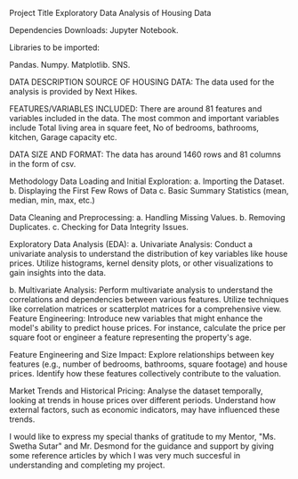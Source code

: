 Project Title
Exploratory Data Analysis of Housing Data

Dependencies
Downloads: Jupyter Notebook.

Libraries to be imported:

Pandas.
Numpy.
Matplotlib.
SNS.

DATA DESCRIPTION
SOURCE OF HOUSING DATA: The data used for the analysis is provided by Next Hikes.

FEATURES/VARIABLES INCLUDED: There are around 81 features and variables included in the data. The most common and important variables include Total living area in square feet, No of bedrooms, bathrooms, kitchen, Garage capacity etc.

DATA SIZE AND FORMAT: The data has around 1460 rows and 81 columns in the form of csv.

Methodology
Data Loading and Initial Exploration: a. Importing the Dataset. b. Displaying the First Few Rows of Data c. Basic Summary Statistics (mean, median, min, max, etc.)

Data Cleaning and Preprocessing: a. Handling Missing Values. b. Removing Duplicates. c. Checking for Data Integrity Issues.

Exploratory Data Analysis (EDA): a. Univariate Analysis: Conduct a univariate analysis to understand the distribution of key variables like house prices. Utilize histograms, kernel density plots, or other visualizations to gain insights into the data.

b. Multivariate Analysis:  Perform multivariate analysis to understand the correlations and 	dependencies between various features. Utilize techniques like correlation matrices or scatterplot 	matrices for a comprehensive view.
Feature Engineering: Introduce new variables that might enhance the model's ability to predict house prices. For instance, calculate the price per square foot or engineer a feature representing the property's age.

Feature Engineering and Size Impact: Explore relationships between key features (e.g., number of bedrooms, bathrooms, square footage) and house prices. Identify how these features collectively contribute to the valuation.

Market Trends and Historical Pricing: Analyse the dataset temporally, looking at trends in house prices over different periods. Understand how external factors, such as economic indicators, may have influenced these trends.

I would like to express my special thanks of gratitude to my Mentor, "Ms. Swetha Sutar" and Mr. Desmond  for the guidance and support by giving some reference articles by which I was very much succesful in understanding and completing my project.
